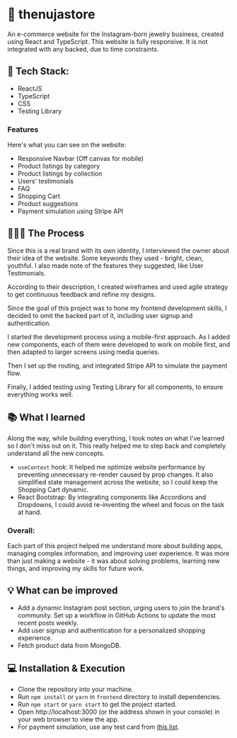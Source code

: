 # 🌱 thenujastore

An e-commerce website for the Instagram-born jewelry business, created using React and TypeScript. This website is fully responsive. It is not integrated with any backed, due to time constraints.

## 🔨 Tech Stack:

- ReactJS
- TypeScript
- CSS
- Testing Library

### Features

Here's what you can see on the website:

- Responsive Navbar
  (Off canvas for mobile)
- Product listings by category
- Product listings by collection
- Users' testimonials
- FAQ
- Shopping Cart
- Product suggestions
- Payment simulation using Stripe API

## 👩🏻‍🍳 The Process

Since this is a real brand with its own identity, I interviewed the owner about their idea of the website. Some keywords they used - bright, clean, youthful. I also made note of the features they suggested, like User Testimonials.

According to their description, I created wireframes and used agile strategy to get continuous feedback and refine my designs.

Since the goal of this project was to hone my frontend development skills, I decided to omit the backed part of it, including user signup and authentication.

I started the development process using a mobile-first approach. As I added new components, each of them were developed to work on mobile first, and then adapted to larger screens using media queries.

Then I set up the routing, and integrated Stripe API to simulate the payment flow.

Finally, I added testing using Testing Library for all components, to ensure everything works well.

## 📚 What I learned

Along the way, while building everything, I took notes on what I've learned so I don't miss out on it. This really helped me to step back and completely understand all the new concepts.

- `useContext` hook: It helped me optimize website performance by preventing unnecessary re-render caused by prop changes. It also simplified state management across the website, so I could keep the Shopping Cart dynamic.
- React Bootstrap: By integrating components like Accordions and Dropdowns, I could avoid re-inventing the wheel and focus on the task at hand.

### Overall:

Each part of this project helped me understand more about building apps, managing complex information, and improving user experience. It was more than just making a website - it was about solving problems, learning new things, and improving my skills for future work.

## 💡 What can be improved

- Add a dynamic Instagram post section, urging users to join the brand's community. Set up a workflow in GitHub Actions to update the most recent posts weekly.
- Add user signup and authentication for a personalized shopping experience.
- Fetch product data from MongoDB.

## 💻 Installation & Execution

- Clone the repository into your machine.
- Run `npm install` or `yarn` in `frontend` directory to install dependencies.
- Run `npm start` or `yarn start` to get the project started.
- Open http://localhost:3000 (or the address shown in your console) in your web browser to view the app.
- For payment simulation, use any test card from [this list](https://docs.stripe.com/testing#cards).
